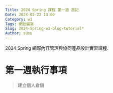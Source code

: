 ```yaml
---
Title: 2024 Spring 課程 第一週 週記
Date: 2024-02-22 13:00
Category: w1
Tags: 網誌編寫
Slug: 2024-Spring-w1-blog-tutorial*
Author: susu
---
```


2024 Spring 網際內容管理與協同產品設計實習課程.

<!-- PELICAN_END_SUMMARY -->

# 第一週執行事項
>建立個人倉儲
